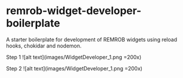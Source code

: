 # remrob-widget-developer-boilerplate
A starter boilerplate for development of REMROB widgets using reload hooks, chokidar and nodemon.


Step 1
![alt text](images/WidgetDeveloper_1.png =200x)

Step 2
![alt text](images/WidgetDeveloper_1.png =200x)